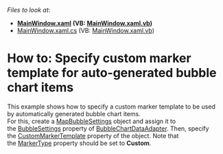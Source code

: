 <!-- default file list -->
*Files to look at*:

* **[MainWindow.xaml](./CS/BubbleSettings_CustomMarkerTemplate/MainWindow.xaml) (VB: [MainWindow.xaml.vb](./VB/BubbleSettings_CustomMarkerTemplate/MainWindow.xaml.vb))**
* [MainWindow.xaml.cs](./CS/BubbleSettings_CustomMarkerTemplate/MainWindow.xaml.cs) (VB: [MainWindow.xaml.vb](./VB/BubbleSettings_CustomMarkerTemplate/MainWindow.xaml.vb))
<!-- default file list end -->
# How to: Specify custom marker template for auto-generated bubble chart items


<p>This example shows how to specify a custom marker template to be used by automatically generated bubble chart items.<br />For this, create a <a href="https://documentation.devexpress.com/#WPF/clsDevExpressXpfMapMapBubbleSettingstopic">MapBubbleSettings</a> object and assign it to the <a href="https://documentation.devexpress.com/#WPF/DevExpressXpfMapBubbleChartDataAdapter_BubbleSettingstopic">BubbleSettings</a> property of <a href="https://documentation.devexpress.com/#WPF/clsDevExpressXpfMapBubbleChartDataAdaptertopic">BubbleChartDataAdapter</a>. Then, specify the <a href="https://documentation.devexpress.com/#WPF/DevExpressXpfMapMapBubbleSettings_CustomMarkerTemplatetopic">CustomMarkerTemplate</a> property of the object. Note that the <a href="https://documentation.devexpress.com/#WPF/DevExpressXpfMapMapBubbleSettings_MarkerTypetopic">MarkerType</a> property should be set to <strong>Custom</strong>.</p>

<br/>


